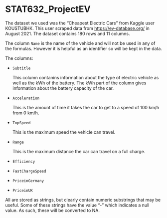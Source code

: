 # STAT632_ProjectEV

The dataset we used was the “Cheapest Electric Cars” from Kaggle user KOUSTUBHK. This user scraped data from https://ev-database.org/ in August 2021. The dataset contains 180 rows and 11 columns.

The column `Name` is the name of the vehicle and will not be used in any of the formulas. However it is helpful as an identifier so will be kept in the data.

The columns:

* `Subtitle`


    This column contanins information about the type of electric vehicle as well as the kWh of the battery. The kWh part of the column gives information about the battery capacity of the car.

* `Acceleration`

    This is the amount of time it takes the car to get to a speed of 100 km/h from 0 km/h.

* `TopSpeed`

    This is the maximum speed the vehicle can travel.

* `Range`

    This is the maximum distance the car can travel on a full charge.

* `Efficiency`

* `FastChargeSpeed`

* `PriceinGermany`

* `PriceinUK`

All are stored as strings, but clearly contain numeric substrings that may be useful. Some of these strings have the value “-” which indicates a null value. As such, these will be converted to NA.
